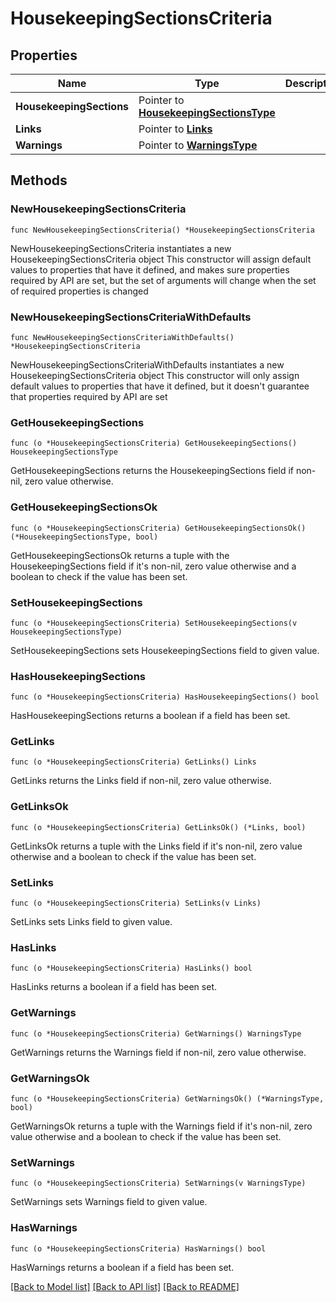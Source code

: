 # HousekeepingSectionsCriteria

## Properties

Name | Type | Description | Notes
------------ | ------------- | ------------- | -------------
**HousekeepingSections** | Pointer to [**HousekeepingSectionsType**](HousekeepingSectionsType.md) |  | [optional] 
**Links** | Pointer to [**Links**](Links.md) |  | [optional] 
**Warnings** | Pointer to [**WarningsType**](WarningsType.md) |  | [optional] 

## Methods

### NewHousekeepingSectionsCriteria

`func NewHousekeepingSectionsCriteria() *HousekeepingSectionsCriteria`

NewHousekeepingSectionsCriteria instantiates a new HousekeepingSectionsCriteria object
This constructor will assign default values to properties that have it defined,
and makes sure properties required by API are set, but the set of arguments
will change when the set of required properties is changed

### NewHousekeepingSectionsCriteriaWithDefaults

`func NewHousekeepingSectionsCriteriaWithDefaults() *HousekeepingSectionsCriteria`

NewHousekeepingSectionsCriteriaWithDefaults instantiates a new HousekeepingSectionsCriteria object
This constructor will only assign default values to properties that have it defined,
but it doesn't guarantee that properties required by API are set

### GetHousekeepingSections

`func (o *HousekeepingSectionsCriteria) GetHousekeepingSections() HousekeepingSectionsType`

GetHousekeepingSections returns the HousekeepingSections field if non-nil, zero value otherwise.

### GetHousekeepingSectionsOk

`func (o *HousekeepingSectionsCriteria) GetHousekeepingSectionsOk() (*HousekeepingSectionsType, bool)`

GetHousekeepingSectionsOk returns a tuple with the HousekeepingSections field if it's non-nil, zero value otherwise
and a boolean to check if the value has been set.

### SetHousekeepingSections

`func (o *HousekeepingSectionsCriteria) SetHousekeepingSections(v HousekeepingSectionsType)`

SetHousekeepingSections sets HousekeepingSections field to given value.

### HasHousekeepingSections

`func (o *HousekeepingSectionsCriteria) HasHousekeepingSections() bool`

HasHousekeepingSections returns a boolean if a field has been set.

### GetLinks

`func (o *HousekeepingSectionsCriteria) GetLinks() Links`

GetLinks returns the Links field if non-nil, zero value otherwise.

### GetLinksOk

`func (o *HousekeepingSectionsCriteria) GetLinksOk() (*Links, bool)`

GetLinksOk returns a tuple with the Links field if it's non-nil, zero value otherwise
and a boolean to check if the value has been set.

### SetLinks

`func (o *HousekeepingSectionsCriteria) SetLinks(v Links)`

SetLinks sets Links field to given value.

### HasLinks

`func (o *HousekeepingSectionsCriteria) HasLinks() bool`

HasLinks returns a boolean if a field has been set.

### GetWarnings

`func (o *HousekeepingSectionsCriteria) GetWarnings() WarningsType`

GetWarnings returns the Warnings field if non-nil, zero value otherwise.

### GetWarningsOk

`func (o *HousekeepingSectionsCriteria) GetWarningsOk() (*WarningsType, bool)`

GetWarningsOk returns a tuple with the Warnings field if it's non-nil, zero value otherwise
and a boolean to check if the value has been set.

### SetWarnings

`func (o *HousekeepingSectionsCriteria) SetWarnings(v WarningsType)`

SetWarnings sets Warnings field to given value.

### HasWarnings

`func (o *HousekeepingSectionsCriteria) HasWarnings() bool`

HasWarnings returns a boolean if a field has been set.


[[Back to Model list]](../README.md#documentation-for-models) [[Back to API list]](../README.md#documentation-for-api-endpoints) [[Back to README]](../README.md)


